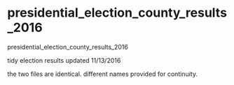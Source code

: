 # presidential_election_county_results_2016
presidential_election_county_results_2016

tidy election results updated 11/13/2016

the two files are identical. different names provided for continuity.
